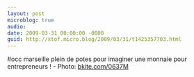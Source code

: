 ```yaml
---
layout: post
microblog: true
audio: 
date: 2009-03-31 00:00:00 -0000
guid: http://xtof.micro.blog/2009/03/31/t1425357703.html
---
```

#occ marseille plein de potes pour imaginer une monnaie pour entrepreneurs ! - Photo: [bkite.com/0637M](http://bkite.com/0637M)
